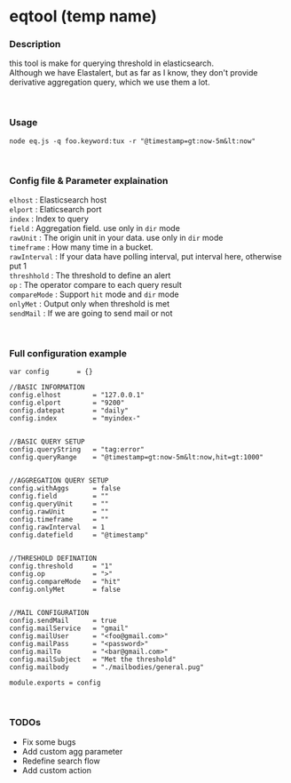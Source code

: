 # eqtool (temp name)

### Description
this tool is make for querying threshold in elasticsearch.  
Although we have Elastalert, but as far as I know, they don't provide derivative aggregation query, which we use them a lot.

<br>

### Usage
`node eq.js -q foo.keyword:tux -r "@timestamp=gt:now-5m&lt:now"`

<br>

### Config file & Parameter explaination

`elhost` : Elasticsearch host  
`elport` : Elaticsearch port  
`index` : Index to query  
`field` : Aggregation field. use only in `dir` mode  
`rawUnit` : The origin unit in your data. use only in `dir` mode  
`timeframe` : How many time in a bucket.  
`rawInterval` : If your data have polling interval, put interval here, otherwise put 1  
`threshhold` : The threshold to define an alert  
`op` : The operator compare to each query result  
`compareMode` : Support `hit` mode and `dir` mode  
`onlyMet` : Output only when threshold is met  
`sendMail` : If we are going to send mail or not  

<br>

### Full configuration example

```
var config       = {}

//BASIC INFORMATION
config.elhost        = "127.0.0.1"
config.elport        = "9200"
config.datepat       = "daily"
config.index         = "myindex-"


//BASIC QUERY SETUP
config.queryString   = "tag:error"
config.queryRange    = "@timestamp=gt:now-5m&lt:now,hit=gt:1000"


//AGGREGATION QUERY SETUP
config.withAggs      = false
config.field         = ""
config.queryUnit     = ""
config.rawUnit       = "" 
config.timeframe     = ""
config.rawInterval   = 1
config.datefield     = "@timestamp"


//THRESHOLD DEFINATION
config.threshold     = "1"
config.op            = ">"
config.compareMode   = "hit"
config.onlyMet       = false


//MAIL CONFIGURATION
config.sendMail      = true
config.mailService   = "gmail"
config.mailUser      = "<foo@gmail.com>"
config.mailPass      = "<password>"
config.mailTo        = "<bar@gmail.com>"
config.mailSubject   = "Met the threshold"
config.mailbody      = "./mailbodies/general.pug"

module.exports = config
```

<br>

### TODOs
* Fix some bugs
* Add custom agg parameter
* Redefine search flow
* Add custom action
